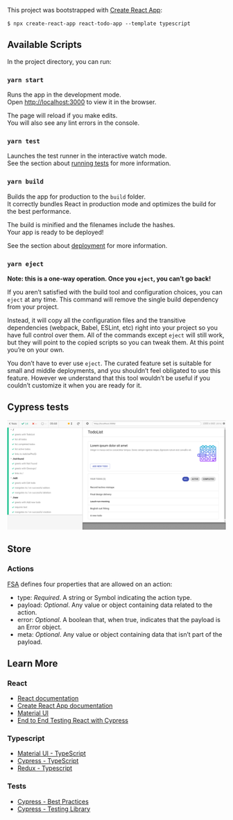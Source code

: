 This project was bootstrapped with [Create React App](https://github.com/facebook/create-react-app):

```
$ npx create-react-app react-todo-app --template typescript
```

## Available Scripts

In the project directory, you can run:

### `yarn start`

Runs the app in the development mode.<br />
Open [http://localhost:3000](http://localhost:3000) to view it in the browser.

The page will reload if you make edits.<br />
You will also see any lint errors in the console.

### `yarn test`

Launches the test runner in the interactive watch mode.<br />
See the section about [running tests](https://facebook.github.io/create-react-app/docs/running-tests) for more information.

### `yarn build`

Builds the app for production to the `build` folder.<br />
It correctly bundles React in production mode and optimizes the build for the best performance.

The build is minified and the filenames include the hashes.<br />
Your app is ready to be deployed!

See the section about [deployment](https://facebook.github.io/create-react-app/docs/deployment) for more information.

### `yarn eject`

**Note: this is a one-way operation. Once you `eject`, you can’t go back!**

If you aren’t satisfied with the build tool and configuration choices, you can `eject` at any time. This command will remove the single build dependency from your project.

Instead, it will copy all the configuration files and the transitive dependencies (webpack, Babel, ESLint, etc) right into your project so you have full control over them. All of the commands except `eject` will still work, but they will point to the copied scripts so you can tweak them. At this point you’re on your own.

You don’t have to ever use `eject`. The curated feature set is suitable for small and middle deployments, and you shouldn’t feel obligated to use this feature. However we understand that this tool wouldn’t be useful if you couldn’t customize it when you are ready for it.

## Cypress tests

![Cypress](docs/cypress.png)

## Store

### Actions

[FSA](https://github.com/redux-utilities/flux-standard-action) defines four properties that are allowed on an action:

*  type: *Required*. A string or Symbol indicating the action type.
*  payload: *Optional*. Any value or object containing data related to the action.
*  error: *Optional*. A boolean that, when true, indicates that the payload is an Error object.
*  meta: *Optional*. Any value or object containing data that isn’t part of the payload.

## Learn More

### React

*  [React documentation](https://reactjs.org/)
*  [Create React App documentation](https://facebook.github.io/create-react-app/docs/getting-started)
*  [Material UI](https://material-ui.com/)
*  [End to End Testing React with Cypress](https://www.robinwieruch.de/react-testing-cypress)

### Typescript

*  [Material UI - TypeScript](https://material-ui.com/guides/typescript/)
*  [Cypress - TypeScript](https://docs.cypress.io/guides/tooling/typescript-support.html)
*  [Redux - Typescript](https://redux.js.org/recipes/usage-with-typescript/)

### Tests

*  [Cypress - Best Practices](https://docs.cypress.io/guides/references/best-practices.html)
*  [Cypress - Testing Library](https://github.com/testing-library/cypress-testing-library)